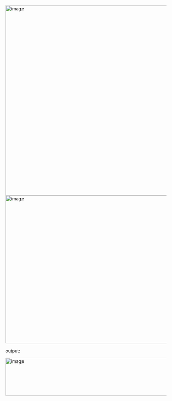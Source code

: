 <img width="838" height="592" alt="image" src="https://github.com/user-attachments/assets/152321f3-d878-4d4b-b077-4cfd44f22615" />
<img width="722" height="462" alt="image" src="https://github.com/user-attachments/assets/9a90830c-d6f8-4ed8-8fc5-848bbda5e4ca" />


output:

<img width="1465" height="118" alt="image" src="https://github.com/user-attachments/assets/efbe8ba2-5982-4fa6-aa8b-72cf0a16c7cf" />
